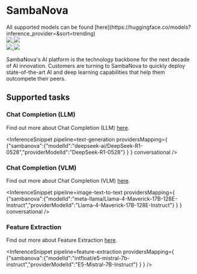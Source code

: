 <!---
WARNING

This markdown file has been generated from a script. Please do not edit it directly.

### Template

If you want to update the content related to sambanova's description, please edit the template file under `https://github.com/huggingface/hub-docs/tree/main/scripts/inference-providers/templates/providers/sambanova.handlebars`.

### Logos

If you want to update sambanova's logo, upload a file by opening a PR on https://huggingface.co/datasets/huggingface/documentation-images/tree/main/inference-providers/logos. Ping @wauplin and @celinah on the PR to let them know you uploaded a new logo.
Logos must be in .png format and be named `sambanova-light.png` and `sambanova-dark.png`. Visit https://huggingface.co/settings/theme to switch between light and dark mode and check that the logos are displayed correctly.

### Generation script

For more details, check out the `generate.ts` script: https://github.com/huggingface/hub-docs/blob/main/scripts/inference-providers/scripts/generate.ts.
--->

# SambaNova

<Tip>
All supported  models can be found [here](https://huggingface.co/models?inference_provider=&sort=trending)
</Tip>

<div class="flex justify-center">
    <a href="https://sambanova.ai/" target="_blank">
        <img class="block dark:hidden" src="https://huggingface.co/datasets/huggingface/documentation-images/resolve/main/inference-providers/logos/sambanova-light.png"/>
        <img class="hidden dark:block" src="https://huggingface.co/datasets/huggingface/documentation-images/resolve/main/inference-providers/logos/sambanova-dark.png"/>
    </a>
</div>

<div class="flex">
    <a href="https://huggingface.co/sambanovasystems" target="_blank">
        <img class="block dark:hidden" src="https://huggingface.co/datasets/huggingface/badges/resolve/main/follow-us-on-hf-lg.svg"/>
        <img class="hidden dark:block" src="https://huggingface.co/datasets/huggingface/badges/resolve/main/follow-us-on-hf-lg-dark.svg"/>
    </a>
</div>

SambaNova's AI platform is the technology backbone for the next decade of AI innovation.
Customers are turning to SambaNova to quickly deploy state-of-the-art AI and deep learning capabilities that help them outcompete their peers.

## Supported tasks


### Chat Completion (LLM)

Find out more about Chat Completion (LLM) [here](../tasks/chat-completion).

<InferenceSnippet
    pipeline=text-generation
    providersMapping={ {"sambanova":{"modelId":"deepseek-ai/DeepSeek-R1-0528","providerModelId":"DeepSeek-R1-0528"} } }
conversational />


### Chat Completion (VLM)

Find out more about Chat Completion (VLM) [here](../tasks/chat-completion).

<InferenceSnippet
    pipeline=image-text-to-text
    providersMapping={ {"sambanova":{"modelId":"meta-llama/Llama-4-Maverick-17B-128E-Instruct","providerModelId":"Llama-4-Maverick-17B-128E-Instruct"} } }
conversational />


### Feature Extraction

Find out more about Feature Extraction [here](../tasks/feature_extraction).

<InferenceSnippet
    pipeline=feature-extraction
    providersMapping={ {"sambanova":{"modelId":"intfloat/e5-mistral-7b-instruct","providerModelId":"E5-Mistral-7B-Instruct"} } }
/>


